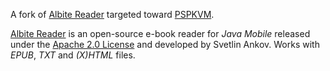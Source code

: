 A fork of [Albite Reader](https://github.com/dumbledore/AlbiteREADER/) targeted toward [PSPKVM](http://sourceforge.net/projects/pspkvm/).

[Albite Reader](https://github.com/dumbledore/AlbiteREADER/) is an open-source e-book reader for *Java Mobile* released under the [Apache 2.0 License](http://www.apache.org/licenses/LICENSE-2.0.html) and developed by Svetlin Ankov. Works with *EPUB*, *TXT* and *(X)HTML* files.
